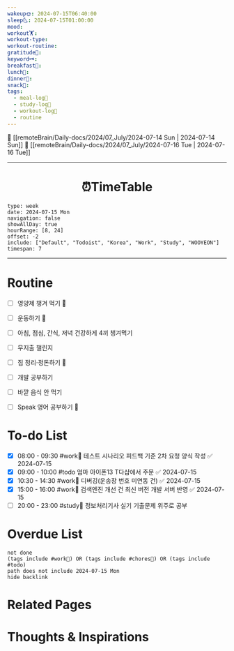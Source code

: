 ```yaml
---
wakeup🌞: 2024-07-15T06:40:00
sleep🌜: 2024-07-15T01:00:00
mood: 
workout🏋️: 
workout-type: 
workout-routine: 
gratitude🙏: 
keyword🗝️: 
breakfast🍳: 
lunch🍚: 
dinner🥗: 
snack🍬: 
tags:
  - meal-log📝
  - study-log📓
  - workout-log💪
  - routine
---
```


🔺 [[remoteBrain/Daily-docs/2024/07_July/2024-07-14 Sun | 2024-07-14 Sun]]
🔻 [[remoteBrain/Daily-docs/2024/07_July/2024-07-16 Tue | 2024-07-16 Tue]]
___
<h1> <center>⏰TimeTable </center> </h1>

```gEvent
type: week
date: 2024-07-15 Mon
navigation: false
showAllDay: true
hourRange: [8, 24]
offset: -2
include: ["Default", "Todoist", "Korea", "Work", "Study", "WOOYEON"]
timespan: 7
```

--- 


# Routine 

- [ ] 영양제 챙겨 먹기 🔼 
- [ ] 운동하기 🔼
- [ ] 아침, 점심, 간식, 저녁 건강하게 4끼 챙겨먹기
- [ ] 무지출 챌린지 
- [ ] 집 정리·정돈하기 🔼
- [ ] 개발 공부하기
- [ ] 바깥 음식 안 먹기 
- [ ] Speak 영어 공부하기 🔼 


# To-do List

- [x] 08:00 - 09:30 #work💼 테스트 시나리오 피드백 기준 2차 요청 양식 작성 ✅ 2024-07-15
- [x] 09:00 - 10:00 #todo 엄마 아이폰13 T다샵에서 주문 ✅ 2024-07-15
- [x] 10:30 - 14:30 #work💼 디버깅(운송장 번호 미연동 건) ✅ 2024-07-15
- [x] 15:00 - 16:00 #work💼 검색엔진 개선 건 최신 버전 개발 서버 반영 ✅ 2024-07-15
- [ ] 20:00 - 23:00 #study📓  정보처리기사 실기 기출문제 위주로 공부

# Overdue List
```tasks
not done
(tags include #work💼) OR (tags include #chores🧺) OR (tags include #todo)
path does not include 2024-07-15 Mon
hide backlink
```

# Related Pages



# Thoughts & Inspirations

